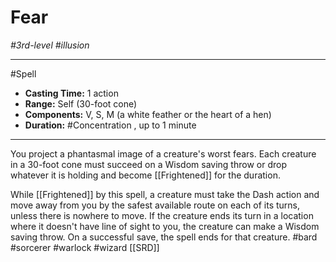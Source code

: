# Fear
*#3rd-level #illusion*
___ 
#Spell
- **Casting Time:** 1 action
- **Range:** Self (30-foot cone)
- **Components:** V, S, M (a white feather or the heart of a hen)
- **Duration:** #Concentration , up to 1 minute
---
You project a phantasmal image of a creature's worst fears. Each creature in a 30-foot cone must succeed on a Wisdom saving throw or drop whatever it is holding and become [[Frightened]] for the duration.

While [[Frightened]] by this spell, a creature must take the Dash action and move away from you by the safest available route on each of its turns, unless there is nowhere to move. If the creature ends its turn in a location where it doesn't have line of sight to you, the creature can make a Wisdom saving throw. On a successful save, the spell ends for that creature.
#bard
#sorcerer
#warlock
#wizard
[[SRD]]